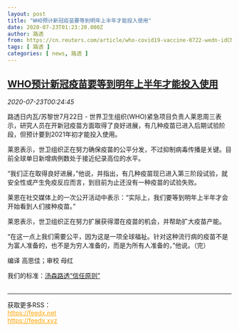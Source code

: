 ```yaml
---
layout: post
title: "WHO预计新冠疫苗要等到明年上半年才能投入使用"
date: 2020-07-23T01:23:20.000Z
author: 路透
from: https://cn.reuters.com/article/who-covid19-vaccine-0722-wedn-idCNKCS24O019
tags: [ 路透 ]
categories: [ news, 路透 ]
---
```

<!--1595467400000-->
[WHO预计新冠疫苗要等到明年上半年才能投入使用](https://cn.reuters.com/article/who-covid19-vaccine-0722-wedn-idCNKCS24O019)
------

<div>
<div><i>2020-07-23T00:24:45</i></div><div class="StandardArticleBody_body"><p>路透日内瓦/苏黎世7月22日 - 世界卫生组织(WHO)紧急项目负责人莱恩周三表示，研究人员在开新冠疫苗方面取得了良好进展，有几种疫苗已进入后期试验阶段，但预计要到2021年初才能投入使用。 </p><p>莱恩表示，世卫组织正在努力确保疫苗的公平分发，不过抑制病毒传播是关键。目前全球单日新增病例数处于接近纪录高位的水平。 </p><p>“我们正在取得良好进展，”他说，并指出，有几种疫苗现已进入第三阶段试验，就安全性或产生免疫反应而言，到目前为止还没有一种疫苗的试验失败。 </p><p>莱恩在社交媒体上的一次公开活动中表示：“实际上，我们要等到明年上半年才会开始看到人们接种疫苗。”     </p><p>莱恩表示，世卫组织正在努力扩展获得潜在疫苗的机会，并帮助扩大疫苗产能。 </p><p>“在这一点上我们需要公平，因为这是一项全球福祉。针对这种流行病的疫苗不是为富人准备的，也不是为穷人准备的，而是为所有人准备的，”他说。（完） </p><div class="Attribution_container"><div class="Attribution_attribution"><p class="Attribution_content">编译 高思佳；审校 母红 </p></div></div><div class="StandardArticleBody_trustBadgeContainer"><span class="StandardArticleBody_trustBadgeTitle">我们的标准：</span><span class="trustBadgeUrl"><a href="https://www.thomsonreuters.cn/content/dam/openweb/documents/pdf/china/brochures/about-us-1.pdf">汤森路透“信任原则”</a></span></div></div><br><hr><div>获取更多RSS：<br><a href="https://feedx.net" style="color:orange" target="_blank">https://feedx.net</a> <br><a href="https://feedx.xyz" style="color:orange" target="_blank">https://feedx.xyz</a><br></div>
</div>
